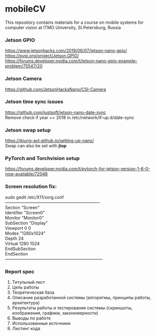 # mobileCV
This repository contains materials for a course on mobile systems for computer vision at ITMO University, St.Petersburg, Russia

### Jetson GPIO  
https://www.jetsonhacks.com/2019/06/07/jetson-nano-gpio/  
https://pypi.org/project/Jetson.GPIO/  
https://forums.developer.nvidia.com/t/jetson-nano-gpio-example-problem/75547/20

### Jetson Camera  
https://github.com/JetsonHacksNano/CSI-Camera

### Jetson time sync issues  
https://github.com/justsoft/jetson-nano-date-sync  
Remove check if year == 2018 in /etc/network/if-up.d/date-sync

### Jetson swap setup  
https://jkjung-avt.github.io/setting-up-nano/  
Swap can also be set with **jtop**

### PyTorch and Torchvision setup  
https://forums.developer.nvidia.com/t/pytorch-for-jetson-version-1-6-0-now-available/72048  

### Screen resolution fix:  
sudo gedit /etc/X11/xorg.conf  
——————————————————————-  
Section "Screen"  
Identifier "Screen0"  
Monitor    "Monitor0"  
SubSection "Display"  
Viewport   0 0  
Modes "1280x1024"  
Depth   24   
Virtual 1280 1024  
EndSubSection  
EndSection  
———————————————————————   

### Report spec  
1. Титульный лист  
1. Цель работы  
1. Теоретическая база   
1. Описание разработанной системы (алгоритмы, принципы работы, архитектура)  
1. Результаты работы и тестирования системы (скриншоты, изображения, графики, закономерности)  
1. Выводы по работе  
1. Использованные источники  
1. Листинг кода
